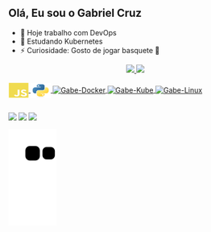 ## Olá, Eu sou o Gabriel Cruz

- 🔭 Hoje trabalho com DevOps
- 🌱 Estudando Kubernetes 
- ⚡ Curiosidade: Gosto de jogar basquete 🏀
<div align="center">
  <a href="https://github.com/GaBriellcz">
  <img height="145em" src="https://github-readme-stats.vercel.app/api?username=GaBriellcz&show_icons=true&theme=tokyonight&include_all_commits=true&count_private=true"/>
  <img height="145em" src="https://github-readme-stats.vercel.app/api/top-langs/?username=GaBriellcz&layout=compact&langs_count=7&theme=tokyonight"/>
</div>
<div style="display: inline_block"><br>
  <img align="center" alt="GabeJs" height="30" width="40" src="https://raw.githubusercontent.com/devicons/devicon/master/icons/javascript/javascript-plain.svg">
  <img align="center" alt="Gabe-Python" height="30" width="40" src="https://raw.githubusercontent.com/devicons/devicon/master/icons/python/python-original.svg">
  <img align="center" alt="Gabe-Docker" height="40" width="40" src="https://cdn.jsdelivr.net/gh/devicons/devicon/icons/docker/docker-original.svg">
  <img align="center" alt="Gabe-Kube" height="30" width="40" src="https://cdn.jsdelivr.net/gh/devicons/devicon/icons/kubernetes/kubernetes-plain.svg">
  <img align="center" alt="Gabe-Linux" height="30" width="40" src="https://cdn.jsdelivr.net/gh/devicons/devicon/icons/linux/linux-original.svg">
</div>
  
  ##

 <div>
  <a href="https://www.instagram.com/gabriellcruzz_/" target="_blank"><img src="https://img.shields.io/badge/-Instagram-%23E4405F?style=for-the-badge&logo=instagram&logoColor=white" target="_blank"></a>
  <a href = "mailto:andrade.gabriel48@gmail.com"><img src="https://img.shields.io/badge/-Gmail-%23333?style=for-the-badge&logo=gmail&logoColor=white" target="_blank"></a>
  <a href="https://www.linkedin.com/in/gabriel-andrade-0a1a77170/" target="_blank"><img src="https://img.shields.io/badge/-LinkedIn-%230077B5?style=for-the-badge&logo=linkedin&logoColor=white" target="_blank"></a> 
    
   ![Snake animation](https://github.com/GaBriellcz/GaBriellcz/blob/output/github-contribution-grid-snake.svg)
   
 </div>
